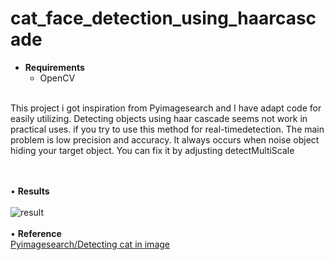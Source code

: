 # cat_face_detection_using_haarcascade
- **Requirements**
  - OpenCV
<br />
This project i got inspiration from  Pyimagesearch and I have adapt code for easily utilizing.
Detecting objects using haar cascade seems not work in practical uses. if you try to use this method for real-timedetection. The main problem is low precision and accuracy. It always occurs when noise object hiding your target object. You can fix it by adjusting detectMultiScale

<br /><br /> • **Results** <br /><br />
![result](https://user-images.githubusercontent.com/56642026/74125120-e6910580-4c06-11ea-91f2-46d98f7d5834.PNG)
<br /><br /> • **Reference**<br />
[Pyimagesearch/Detecting cat in image](https://www.pyimagesearch.com/2016/06/20/detecting-cats-in-images-with-opencv/)
